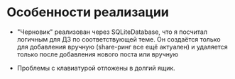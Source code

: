 # Особенности реализации

* "Черновик" реализован через SQLiteDatabase, что я посчитал логичным для ДЗ по соответствующей
  теме. Он создаётся только для добавления вручную (share-ринг все ещё актуален) и удаляется только
  после добавления нового поста или вручную

* Проблемы с клавиатурой отложены в долгий ящик.